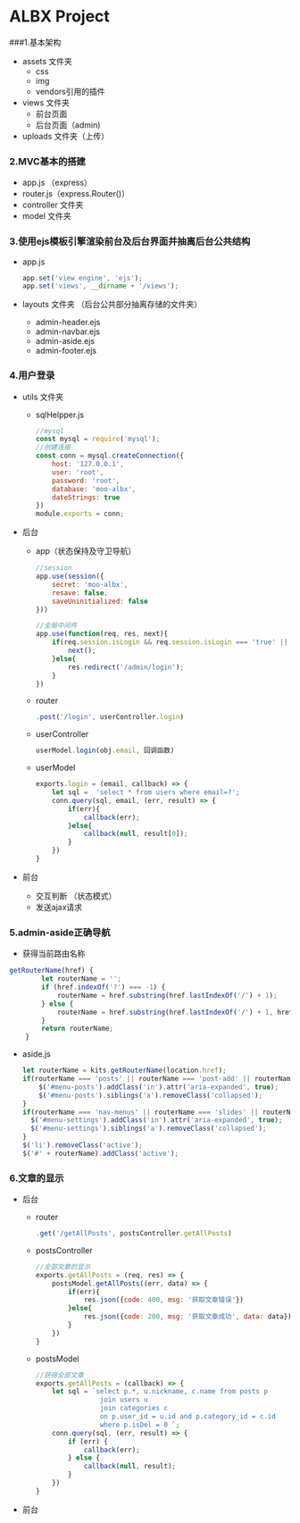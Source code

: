# ALBX Project

###1.基本架构

- assets 文件夹
  - css
  - img
  - vendors引用的插件
- views 文件夹
  - 前台页面
  - 后台页面（admin)
- uploads 文件夹（上传）

### 2.MVC基本的搭建

- app.js （express）
- router.js（express.Router()）
- controller 文件夹
- model 文件夹

### 3.使用ejs模板引擎渲染前台及后台界面并抽离后台公共结构

- app.js

  ```js
  app.set('view engine', 'ejs');
  app.set('views', __dirname + '/views');
  ```

- layouts 文件夹 （后台公共部分抽离存储的文件夹）
  - admin-header.ejs
  - admin-navbar.ejs
  - admin-aside.ejs
  - admin-footer.ejs

### 4.用户登录

- utils 文件夹

  - sqlHelpper.js

    ```js
    //mysql
    const mysql = require('mysql');
    //创建连接
    const conn = mysql.createConnection({
        host: '127.0.0.1',
        user: 'root',
        password: 'root',
        database: 'moo-albx',
        dateStrings: true
    })
    module.exports = conn;
    ```

- 后台

  - app（状态保持及守卫导航）

    ```js
    //session
    app.use(session({
        secret: 'moo-albx',
        resave: false,
        saveUninitialized: false
    }))
    
    //全局中间件
    app.use(function(req, res, next){
        if(req.session.isLogin && req.session.isLogin === 'true' || req.url === '/admin/login' || req.url.indexOf('/admin') === -1){
            next();
        }else{
            res.redirect('/admin/login');
        }
    })
    ```

    

  - router

    ```js
    .post('/login', userController.login)
    ```

  - userController

    ```js
    userModel.login(obj.email, 回调函数)
    ```

  - userModel

    ```js
    exports.login = (email, callback) => {
        let sql =  'select * from users where email=?';
        conn.query(sql, email, (err, result) => {
            if(err){
                callback(err);
            }else{
                callback(null, result[0]);
            }
        })
    }
    ```

    

- 前台

  - 交互判断 （状态模式）
  - 发送ajax请求

### 5.admin-aside正确导航

- 获得当前路由名称

```js
getRouterName(href) {
        let routerName = '';
        if (href.indexOf('?') === -1) {
            routerName = href.substring(href.lastIndexOf('/') + 1);
        } else {
            routerName = href.substring(href.lastIndexOf('/') + 1, href.indexOf('?'));
        }
        return routerName;
    }
```

- aside.js

  ```js
  let routerName = kits.getRouterName(location.href);
  if(routerName === 'posts' || routerName === 'post-add' || routerName === 'categories'){
      $('#menu-posts').addClass('in').attr('aria-expanded', true);
      $('#menu-posts').siblings('a').removeClass('collapsed');
  }
  if(routerName === 'nav-menus' || routerName === 'slides' || routerName === 'settings'){
  	$('#menu-settings').addClass('in').attr('aria-expanded', true);
  	$('#menu-settings').siblings('a').removeClass('collapsed');
  }
  $('li').removeClass('active');
  $('#' + routerName).addClass('active');
  ```

### 6.文章的显示

- 后台

  - router

    ```js
    .get('/getAllPosts', postsController.getAllPosts)
    ```

  - postsController

    ```js
    //全部文章的显示
    exports.getAllPosts = (req, res) => {
        postsModel.getAllPosts((err, data) => {
            if(err){
                res.json({code: 400, msg: '获取文章错误'})
            }else{
                res.json({code: 200, msg: '获取文章成功', data: data})
            }
        })
    }
    ```

  - postsModel

    ```js
    //获得全部文章
    exports.getAllPosts = (callback) => {
        let sql = `select p.*, u.nickname, c.name from posts p
                    join users u
                    join categories c
                    on p.user_id = u.id and p.category_id = c.id
                    where p.isDel = 0 `;
        conn.query(sql, (err, result) => {
            if (err) {
                callback(err);
            } else {
                callback(null, result);
            }
        })
    }
    ```

- 前台